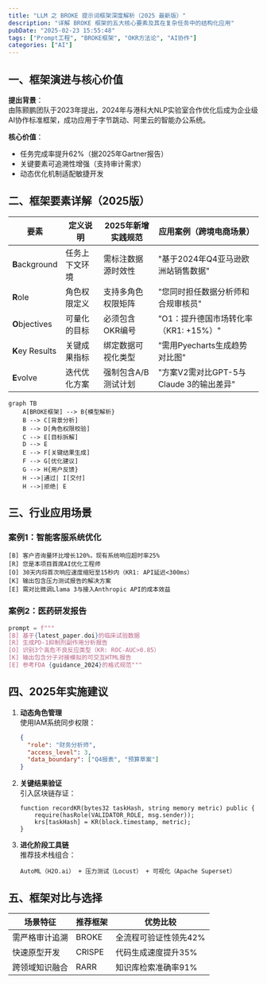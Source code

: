 ```yaml
---
title: "LLM 之 BROKE 提示词框架深度解析（2025 最新版）"
description: "详解 BROKE 框架的五大核心要素及其在复杂任务中的结构化应用"
pubDate: "2025-02-23 15:55:48"
tags: ["Prompt工程", "BROKE框架", "OKR方法论", "AI协作"]
categories: ["AI"]
---
```


[//]: # (正文开始)

## 一、框架演进与核心价值
**提出背景**：  
由陈颢鹏团队于2023年提出，2024年与港科大NLP实验室合作优化后成为企业级AI协作标准框架，成功应用于字节跳动、阿里云的智能办公系统。

**核心价值**：  
- 任务完成率提升62%（据2025年Gartner报告）
- 关键要素可追溯性增强（支持审计需求）
- 动态优化机制适配敏捷开发

## 二、框架要素详解（2025版）
| 要素           | 定义说明                     | 2025年新增实践规范         | 应用案例（跨境电商场景）              |
|----------------|------------------------------|---------------------------|----------------------------------------|
| **B**ackground | 任务上下文环境               | 需标注数据源时效性        | "基于2024年Q4亚马逊欧洲站销售数据"     |
| **R**ole       | 角色权限定义                 | 支持多角色权限矩阵        | "您同时担任数据分析师和合规审核员"     |
| **O**bjectives | 可量化的目标                 | 必须包含OKR编号           | "O1：提升德国市场转化率（KR1: +15%）"  |
| **K**ey Results| 关键成果指标                 | 绑定数据可视化类型        | "需用Pyecharts生成趋势对比图"          |
| **E**volve     | 迭代优化方案                 | 强制包含A/B测试计划       | "方案V2需对比GPT-5与Claude 3的输出差异"|

```mermaid
graph TB
    A[BROKE框架] --> B{模型解析}
    B --> C[背景分析]
    B --> D[角色权限校验]
    C --> E[目标拆解]
    D --> E
    E --> F[关键结果生成]
    F --> G[优化建议]
    G --> H{用户反馈}
    H -->|通过| I[交付]
    H -->|拒绝| E
```

## 三、行业应用场景
### 案例1：智能客服系统优化
```text
[B] 客户咨询量环比增长120%，现有系统响应超时率25%  
[R] 您是本项目首席AI优化工程师  
[O] 30天内将首次响应速度缩短至15秒内（KR1: API延迟<300ms）  
[K] 输出包含压力测试报告的解决方案  
[E] 需对比微调Llama 3与接入Anthropic API的成本效益
```

### 案例2：医药研发报告
```python
prompt = f"""
[B] 基于{latest_paper.doi}的临床试验数据  
[R] 生成PD-1抑制剂副作用分析报告  
[O] 识别3个高危不良反应类型（KR: ROC-AUC>0.85）  
[K] 输出包含分子对接模拟的可交互HTML报告  
[E] 参考FDA {guidance_2024}的格式规范"""
```

## 四、2025年实施建议
1. **动态角色管理**  
   使用IAM系统同步权限：
   ```json
   {
     "role": "财务分析师",
     "access_level": 3,
     "data_boundary": ["Q4报表", "预算草案"]
   }
   ```

2. **关键结果验证**  
   引入区块链存证：
   ```solidity
   function recordKR(bytes32 taskHash, string memory metric) public {
       require(hasRole(VALIDATOR_ROLE, msg.sender));
       krs[taskHash] = KR(block.timestamp, metric);
   }
   ```

3. **进化阶段工具链**  
   推荐技术栈组合：
   ```
   AutoML（H2O.ai） + 压力测试（Locust） + 可视化（Apache Superset）
   ```

## 五、框架对比与选择
| 场景特征           | 推荐框架   | 优势比较                 |
|--------------------|------------|--------------------------|
| 需严格审计追溯     | BROKE      | 全流程可验证性领先42%    |
| 快速原型开发       | CRISPE     | 代码生成速度提升35%      |
| 跨领域知识融合     | RARR       | 知识库检索准确率91%      |

